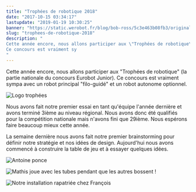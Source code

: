 ```yaml
---
title: "Trophées de robotique 2018"
date: "2017-10-15 03:34:17"
lastupdate: "2019-01-19 10:30:25"
banner: "https://static.werobot.fr/blog/bob-ross/5c3e463b08fb3/original.png"
slug: "trophees-de-robotique-2018"
description: " 
Cette année encore, nous allons participer aux \"Trophées de robotique\" (la partie nationale du concours Eurobot Junior).
Ce concours est vraiment sy
"
---
```

Cette année encore, nous allons participer aux "Trophées de robotique" (la partie nationale du concours Eurobot Junior).
Ce concours est vraiment sympa avec un robot principal "filo-guidé" et un robot autonome optionnel.

![Logo trophées](https://static.werobot.fr/blog/bob-ross/5c3e463b08fb3/50.png "Logo trophées")

Nous avons fait notre premier essai en tant qu'équipe l'année dernière et avons terminé 3ième au niveau régional. Nous avons donc été qualifiés pour la compétition nationale mais n'avons fini que 29ième. Nous espérons faire beaucoup mieux cette année.

La semaine dernière nous avons fait notre premier brainstorming pour définir notre stratégie et nos idées de design. Aujourd'hui nous avons commencé à construire la table de jeu et à essayer quelques idées.

![Antoine ponce](https://static.werobot.fr/blog/bob-ross/5c3e4638dcc03/50.jpg "Antoine ponce")

![Mathis joue avec les tubes pendant que les autres bossent !](https://static.werobot.fr/blog/bob-ross/5c3e46396189c/50.jpg "Mathis joue avec les tubes pendant que les autres bossent !")

![Notre installation rapatriée chez François](https://static.werobot.fr/blog/bob-ross/5c3e4639cbfd2/50.jpg "Notre installation rapatriée chez François")


    